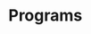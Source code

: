 # Programs











































































































































































































































































































